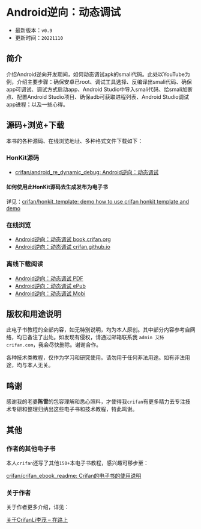 # Android逆向：动态调试

* 最新版本：`v0.9`
* 更新时间：`20221110`

## 简介

介绍Android逆向开发期间，如何动态调试apk的smali代码。此处以YouTube为例，介绍主要步骤：确保安卓已root、调试工具选择、反编译出smali代码、确保app可调试、调试方式启动app、Android Studio中导入smali代码、给smali加断点、配置Android Studio项目、确保adb可获取进程列表、Android Studio调试app进程；以及一些心得。

## 源码+浏览+下载

本书的各种源码、在线浏览地址、多种格式文件下载如下：

### HonKit源码

* [crifan/android_re_dynamic_debug: Android逆向：动态调试](https://github.com/crifan/android_re_dynamic_debug)

#### 如何使用此HonKit源码去生成发布为电子书

详见：[crifan/honkit_template: demo how to use crifan honkit template and demo](https://github.com/crifan/honkit_template)

### 在线浏览

* [Android逆向：动态调试 book.crifan.org](https://book.crifan.org/books/android_re_dynamic_debug/website/)
* [Android逆向：动态调试 crifan.github.io](https://crifan.github.io/android_re_dynamic_debug/website/)

### 离线下载阅读

* [Android逆向：动态调试 PDF](https://book.crifan.org/books/android_re_dynamic_debug/pdf/android_re_dynamic_debug.pdf)
* [Android逆向：动态调试 ePub](https://book.crifan.org/books/android_re_dynamic_debug/epub/android_re_dynamic_debug.epub)
* [Android逆向：动态调试 Mobi](https://book.crifan.org/books/android_re_dynamic_debug/mobi/android_re_dynamic_debug.mobi)

## 版权和用途说明

此电子书教程的全部内容，如无特别说明，均为本人原创。其中部分内容参考自网络，均已备注了出处。如发现有侵权，请通过邮箱联系我 `admin 艾特 crifan.com`，我会尽快删除。谢谢合作。

各种技术类教程，仅作为学习和研究使用。请勿用于任何非法用途。如有非法用途，均与本人无关。

## 鸣谢

感谢我的老婆**陈雪**的包容理解和悉心照料，才使得我`crifan`有更多精力去专注技术专研和整理归纳出这些电子书和技术教程，特此鸣谢。

## 其他

### 作者的其他电子书

本人`crifan`还写了其他`150+`本电子书教程，感兴趣可移步至：

[crifan/crifan_ebook_readme: Crifan的电子书的使用说明](https://github.com/crifan/crifan_ebook_readme)

### 关于作者

关于作者更多介绍，详见：

[关于CrifanLi李茂 – 在路上](https://www.crifan.org/about/)
